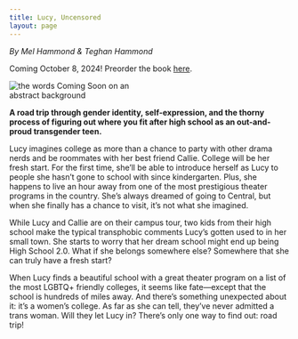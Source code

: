 ```yaml
---
title: Lucy, Uncensored
layout: page
---
```

*By Mel Hammond & Teghan Hammond*

Coming October 8, 2024! Preorder the book [here](https://www.penguinrandomhouse.com/books/750113/lucy-uncensored-by-mel-hammond-and-teghan-hammond/).

<img src="/images/books/coming_soon_pink.png" alt="the words Coming Soon on an abstract background" class="image-right" style="max-width: 45%; height: auto; padding-bottom: 0;">

**A road trip through gender identity, self-expression, and the thorny process of figuring out where you fit after high school as an out-and-proud transgender teen.**

Lucy imagines college as more than a chance to party with other drama nerds and be roommates with her best friend Callie. College will be her fresh start. For the first time, she’ll be able to introduce herself as Lucy to people she hasn’t gone to school with since kindergarten. Plus, she happens to live an hour away from one of the most prestigious theater programs in the country. She’s always dreamed of going to Central, but when she finally has a chance to visit, it’s not what she imagined.

While Lucy and Callie are on their campus tour, two kids from their high school make the typical transphobic comments Lucy’s gotten used to in her small town. She starts to worry that her dream school might end up being High School 2.0. What if she belongs somewhere else? Somewhere that she can truly have a fresh start?

When Lucy finds a beautiful school with a great theater program on a list of the most LGBTQ+ friendly colleges, it seems like fate—except that the school is hundreds of miles away. And there’s something unexpected about it: it’s a women’s college. As far as she can tell, they’ve never admitted a trans woman. Will they let Lucy in? There’s only one way to find out: road trip!
